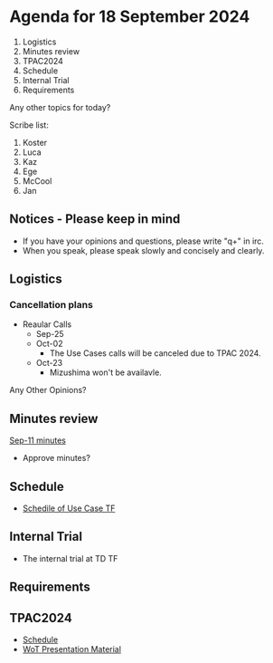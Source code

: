 # Agenda for 18 September 2024
1. Logistics
1. Minutes review
1. TPAC2024
1. Schedule
1. Internal Trial
1. Requirements


Any other topics for today?

Scribe list:
1. Koster
1. Luca
1. Kaz
1. Ege
1. McCool
1. Jan

## Notices - Please keep in mind
* If you have your opinions and questions, please write "q+" in irc.
* When you speak, please speak slowly and concisely and clearly.

## Logistics

### Cancellation plans
* Reaular Calls
    * Sep-25
    * Oct-02
        * The Use Cases calls will be canceled due to TPAC 2024.
    * Oct-23
        * Mizushima won't be availavle.

Any Other Opinions?

## Minutes review

[Sep-11 minutes](https://www.w3.org/2024/09/11-wot-uc-minutes.html)

* Approve minutes?

## Schedule
* [Schedile of Use Case TF](https://github.com/w3c/wot/blob/main/planning/schedule.md)

## Internal Trial
* The internal trial at TD TF

## Requirements

## TPAC2024
* [Schedule](https://www.w3.org/WoT/IG/wiki/Wiki_for_F2F_2024_planning#Use_Cases_and_Requirements)
* [WoT Presentation Material](https://github.com/w3c/wot/tree/main/PRESENTATIONS/2024-09-tpac)


